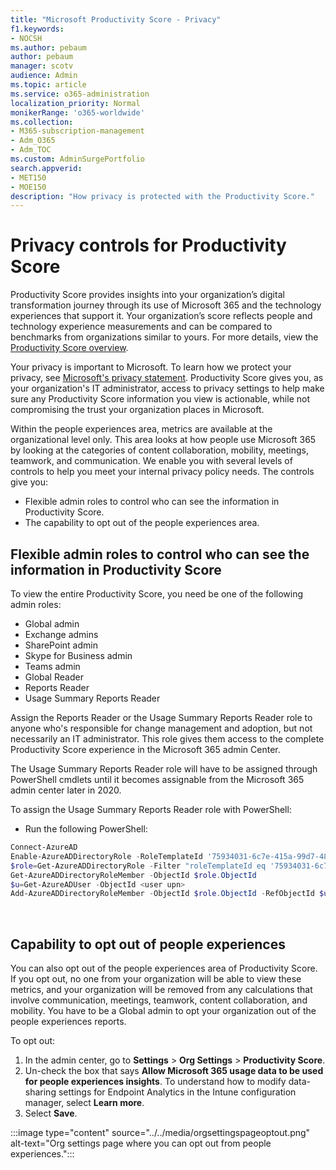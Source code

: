 ```yaml
---
title: "Microsoft Productivity Score - Privacy"
f1.keywords:
- NOCSH
ms.author: pebaum
author: pebaum
manager: scotv
audience: Admin
ms.topic: article
ms.service: o365-administration
localization_priority: Normal
monikerRange: 'o365-worldwide'
ms.collection: 
- M365-subscription-management 
- Adm_O365
- Adm_TOC
ms.custom: AdminSurgePortfolio
search.appverid:
- MET150
- MOE150
description: "How privacy is protected with the Productivity Score."
---
```


# Privacy controls for Productivity Score

Productivity Score provides insights into your organization’s digital transformation journey through its use of Microsoft 365 and the technology experiences that support it.  Your organization’s score reflects people and technology experience measurements and can be compared to benchmarks from organizations similar to yours. For more details, view the [Productivity Score overview](productivity-score.md).

Your privacy is important to Microsoft. To learn how we protect your privacy, see [Microsoft's privacy statement](https://privacy.microsoft.com/privacystatement). Productivity Score gives you, as your organization's IT administrator, access to privacy settings to help make sure any Productivity Score information you view is actionable, while not compromising the trust your organization places in Microsoft.

Within the people experiences area, metrics are available at the organizational level only. This area looks at how people use Microsoft 365 by looking at the categories of content collaboration, mobility, meetings, teamwork, and communication. We enable you with several levels of controls to help you meet your internal privacy policy needs.
The controls give you:

- Flexible admin roles to control who can see the information in Productivity Score.
- The capability to opt out of the people experiences area.

## Flexible admin roles to control who can see the information in Productivity Score

To view the entire Productivity Score, you need be one of the following admin roles:

- Global admin
- Exchange admins
- SharePoint admin
- Skype for Business admin
- Teams admin
- Global Reader
- Reports Reader
- Usage Summary Reports Reader

Assign the Reports Reader or the Usage Summary Reports Reader role to anyone who's responsible for change management and adoption, but not necessarily an IT administrator. This role gives them access to the complete Productivity Score experience in the Microsoft 365 admin Center.

The Usage Summary Reports Reader role will have to be assigned through PowerShell cmdlets until it becomes assignable from the Microsoft 365 admin center later in 2020.

To assign the Usage Summary Reports Reader role with PowerShell:

- Run the following PowerShell:

```powershell
Connect-AzureAD
Enable-AzureADDirectoryRole -RoleTemplateId '75934031-6c7e-415a-99d7-48dbd49e875e'
$role=Get-AzureADDirectoryRole -Filter "roleTemplateId eq '75934031-6c7e-415a-99d7-48dbd49e875e'"
Get-AzureADDirectoryRoleMember -ObjectId $role.ObjectId
$u=Get-AzureADUser -ObjectId <user upn>
Add-AzureADDirectoryRoleMember -ObjectId $role.ObjectId -RefObjectId $u.ObjectId
```

</br>


## Capability to opt out of people experiences

You can also opt out of the people experiences area of Productivity Score. If you opt out, no one from your organization will be able to view these metrics, and your organization will be removed from any calculations that involve communication, meetings, teamwork, content collaboration, and mobility. You have to be a Global admin to opt your organization out of the people experiences reports.

To opt out:

1. In the admin center, go to **Settings**  >  **Org Settings** > **Productivity Score**.
2. Un-check the box that says  **Allow Microsoft 365 usage data to be used for people experiences insights**. To understand how to modify data-sharing settings for Endpoint Analytics in the Intune configuration manager, select **Learn more**.
3. Select  **Save**.

:::image type="content" source="../../media/orgsettingspageoptout.png" alt-text="Org settings page where you can opt out from people experiences.":::
